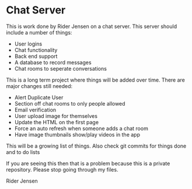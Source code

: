 # Chat Server

<p>This is work done by Rider Jensen on a chat server. This server should include a number of things:</p>
<ul>
  <li>User logins</li>
  <li>Chat functionality</li>
  <li>Back end support</li>
  <li>A database to record messages</li>
  <li>Chat rooms to seperate conversations</li>
</ul>
  
  <p>This is a long term project where things will be added over time. There are major changes still needed:</p>
  <ul>
  <li>Alert Duplicate User</li>
  <li>Section off chat rooms to only people allowed</li>
  <li>Email verification</li>
<li>User upload image for themselves</li>
<li>Update the HTML on the first page</li>
<li>Force an auto refresh when someone adds a chat room</li>
<li>Have image thumbnails show/play videos in the app</li>
  </ul>
  
  <p>This will be a growing list of things. Also check git commits for things done and to do lists</p>
  
  <p>If you are seeing this then that is a problem because this is a private repository. Please stop going through my files.</p>
  
  <p>Rider Jensen</p>
